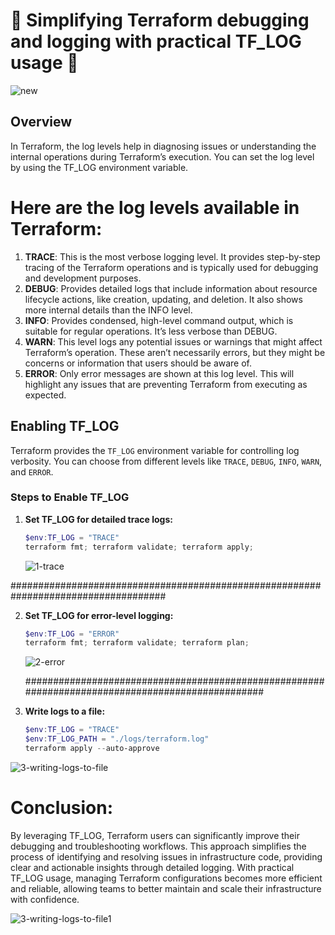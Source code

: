 # 🌟 Simplifying Terraform debugging and logging with practical TF_LOG usage 🌟




![new](https://github.com/user-attachments/assets/92e64a40-5032-490e-a8d3-3b73fd8f263e)





## Overview

In Terraform, the log levels help in diagnosing issues or understanding the internal operations during Terraform’s execution. You can set the log level by using the TF_LOG environment variable.


# Here are the log levels available in Terraform:
1.	**TRACE**: This is the most verbose logging level. It provides step-by-step tracing of the Terraform operations and is typically used for debugging and development purposes.
2.	**DEBUG**: Provides detailed logs that include information about resource lifecycle actions, like creation, updating, and deletion. It also shows more internal details than the INFO level.
3.	**INFO**: Provides condensed, high-level command output, which is suitable for regular operations. It’s less verbose than DEBUG.
4.	**WARN**: This level logs any potential issues or warnings that might affect Terraform’s operation. These aren’t necessarily errors, but they might be concerns or information that users should be aware of.
5.	**ERROR**: Only error messages are shown at this log level. This will highlight any issues that are preventing Terraform from executing as expected.


## Enabling TF_LOG

Terraform provides the `TF_LOG` environment variable for controlling log verbosity. You can choose from different levels like `TRACE`, `DEBUG`, `INFO`, `WARN`, and `ERROR`.

### Steps to Enable TF_LOG

1. **Set TF_LOG for detailed trace logs:**

    ```powershell
    $env:TF_LOG = "TRACE"
    terraform fmt; terraform validate; terraform apply;
    ```





    ![1-trace](https://github.com/user-attachments/assets/37972410-ce7d-4a60-ae93-e26b4da3caf4)





####################################################################################
   


2. **Set TF_LOG for error-level logging:**

    ```powershell
    $env:TF_LOG = "ERROR"
    terraform fmt; terraform validate; terraform plan;
    ```





    ![2-error](https://github.com/user-attachments/assets/ab239bbb-341e-4145-8289-a1f0f947a9be)







   #################################################################################################





3. **Write logs to a file:**

    ```powershell
    $env:TF_LOG = "TRACE"
    $env:TF_LOG_PATH = "./logs/terraform.log"
    terraform apply --auto-approve
    ```






![3-writing-logs-to-file](https://github.com/user-attachments/assets/50fa8a46-abc6-4a9c-88ca-3da57e02fe09)













# Conclusion:
By leveraging TF_LOG, Terraform users can significantly improve their debugging and troubleshooting workflows. This approach simplifies the process of identifying and resolving issues in infrastructure code, providing clear and actionable insights through detailed logging. With practical TF_LOG usage, managing Terraform configurations becomes more efficient and reliable, allowing teams to better maintain and scale their infrastructure with confidence.




















![3-writing-logs-to-file1](https://github.com/user-attachments/assets/2685ad1b-3f3f-4d17-8b1a-902681d1a21e)





